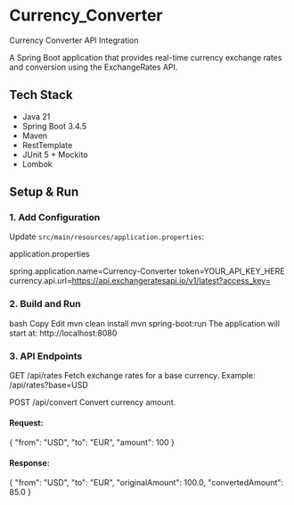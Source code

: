 # Currency_Converter
Currency Converter API Integration

A Spring Boot application that provides real-time currency exchange rates and conversion using the ExchangeRates API.

## Tech Stack

- Java 21  
- Spring Boot 3.4.5  
- Maven  
- RestTemplate  
- JUnit 5 + Mockito  
- Lombok  

## Setup & Run

### 1. Add Configuration

Update `src/main/resources/application.properties`:

application.properties

spring.application.name=Currency-Converter
token=YOUR_API_KEY_HERE
currency.api.url=https://api.exchangeratesapi.io/v1/latest?access_key=

### 2. Build and Run
bash
Copy
Edit
mvn clean install
mvn spring-boot:run
The application will start at: http://localhost:8080

### 3. API Endpoints
GET /api/rates
Fetch exchange rates for a base currency.
Example: /api/rates?base=USD

POST /api/convert
Convert currency amount.

#### Request:
{
  "from": "USD",
  "to": "EUR",
  "amount": 100
}
#### Response:
{
  "from": "USD",
  "to": "EUR",
  "originalAmount": 100.0,
  "convertedAmount": 85.0
}


